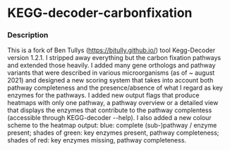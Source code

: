 KEGG-decoder-carbonfixation
================================================================
### Description ###
This is a fork of Ben Tullys (https://bjtully.github.io/) tool Kegg-Decoder version 1.2.1. I stripped away everything but the carbon fixation pathways and extended those heavily. I added many gene orthologs and pathway variants that were described in various microorganisms (as of ~ august 2021) and designed a new scoring system that takes into account both pathway completeness and the presence/absence of what I regard as key enzymes for the pathways. I added new output flags that produce heatmaps with only one pathway, a pathway overview or a detailed view that displays the enzymes that contribute to the pathway complentess (accessible through KEGG-decoder --help). I also added a new colour scheme to the heatmap output: blue: complete (sub-)pathway / enzyme present; shades of green: key enzymes present, pathway completeness; shades of red: key enzymes missing, pathway completeness.
